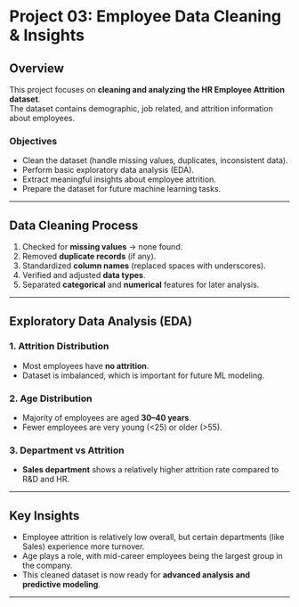 # Project 03: Employee Data Cleaning & Insights

##  Overview
This project focuses on **cleaning and analyzing the HR Employee Attrition dataset**.  
The dataset contains demographic, job related, and attrition information about employees.

###  Objectives
- Clean the dataset (handle missing values, duplicates, inconsistent data).
- Perform basic exploratory data analysis (EDA).
- Extract meaningful insights about employee attrition.
- Prepare the dataset for future machine learning tasks.

---

##  Data Cleaning Process
1. Checked for **missing values** → none found.
2. Removed **duplicate records** (if any).
3. Standardized **column names** (replaced spaces with underscores).
4. Verified and adjusted **data types**.
5. Separated **categorical** and **numerical** features for later analysis.

---

## Exploratory Data Analysis (EDA)

### 1. Attrition Distribution
- Most employees have **no attrition**.
- Dataset is imbalanced, which is important for future ML modeling.

### 2. Age Distribution
- Majority of employees are aged **30–40 years**.
- Fewer employees are very young (<25) or older (>55).

### 3. Department vs Attrition
- **Sales department** shows a relatively higher attrition rate compared to R&D and HR.

---

##  Key Insights
- Employee attrition is relatively low overall, but certain departments (like Sales) experience more turnover.  
- Age plays a role, with mid-career employees being the largest group in the company.  
- This cleaned dataset is now ready for **advanced analysis and predictive modeling**.

---



